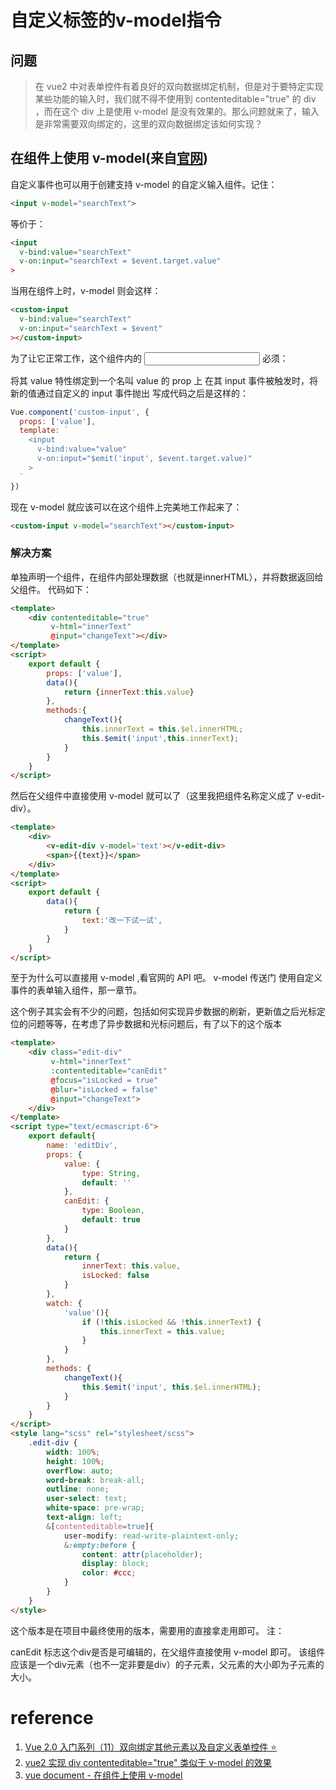 # 自定义标签的v-model指令
## 问题
>在 vue2 中对表单控件有着良好的双向数据绑定机制，但是对于要特定实现某些功能的输入时，我们就不得不使用到 contenteditable="true" 的 div ，而在这个 div 上是使用 v-model 是没有效果的。那么问题就来了，输入是非常需要双向绑定的，这里的双向数据绑定该如何实现？
## 在组件上使用 v-model(来自[官网](https://cn.vuejs.org/v2/guide/components.html#%E5%9C%A8%E7%BB%84%E4%BB%B6%E4%B8%8A%E4%BD%BF%E7%94%A8-v-model))
自定义事件也可以用于创建支持 v-model 的自定义输入组件。记住：
```html
<input v-model="searchText">
```
等价于：
```html
<input
  v-bind:value="searchText"
  v-on:input="searchText = $event.target.value"
>
```
当用在组件上时，v-model 则会这样：
```html
<custom-input
  v-bind:value="searchText"
  v-on:input="searchText = $event"
></custom-input>
```
为了让它正常工作，这个组件内的 <input> 必须：

将其 value 特性绑定到一个名叫 value 的 prop 上
在其 input 事件被触发时，将新的值通过自定义的 input 事件抛出
写成代码之后是这样的：
```js
Vue.component('custom-input', {
  props: ['value'],
  template: `
    <input
      v-bind:value="value"
      v-on:input="$emit('input', $event.target.value)"
    >
  `
})
```
现在 v-model 就应该可以在这个组件上完美地工作起来了：
```html
<custom-input v-model="searchText"></custom-input>
```

### 解决方案
单独声明一个组件，在组件内部处理数据（也就是innerHTML），并将数据返回给父组件。
代码如下：
```html
<template>
    <div contenteditable="true"
         v-html="innerText"
         @input="changeText"></div>
</template>
<script>
    export default {
        props: ['value'],
        data(){
            return {innerText:this.value}
        },
        methods:{
            changeText(){
                this.innerText = this.$el.innerHTML;
                this.$emit('input',this.innerText);
            }
        }
    }
</script>
```
然后在父组件中直接使用 v-model 就可以了（这里我把组件名称定义成了 v-edit-div）。
```html
<template>
    <div>
        <v-edit-div v-model='text'></v-edit-div>
        <span>{{text}}</span>
    </div>
</template>
<script>
    export default {
        data(){
            return {
                text:'改一下试一试',
            }
        }
    }
</script>
```
至于为什么可以直接用 v-model ,看官网的 API 吧。
v-model 传送门 使用自定义事件的表单输入组件，那一章节。

这个例子其实会有不少的问题，包括如何实现异步数据的刷新，更新值之后光标定位的问题等等，在考虑了异步数据和光标问题后，有了以下的这个版本
```html
<template>
    <div class="edit-div"
         v-html="innerText"
         :contenteditable="canEdit"
         @focus="isLocked = true"
         @blur="isLocked = false"
         @input="changeText">
    </div>
</template>
<script type="text/ecmascript-6">
    export default{
        name: 'editDiv',
        props: {
            value: {
                type: String,
                default: ''
            },
            canEdit: {
                type: Boolean,
                default: true
            }
        },
        data(){
            return {
                innerText: this.value,
                isLocked: false
            }
        },
        watch: {
            'value'(){
                if (!this.isLocked && !this.innerText) {
                    this.innerText = this.value;
                }
            }
        },
        methods: {
            changeText(){
                this.$emit('input', this.$el.innerHTML);
            }
        }
    }
</script>
<style lang="scss" rel="stylesheet/scss">
    .edit-div {
        width: 100%;
        height: 100%;
        overflow: auto;
        word-break: break-all;
        outline: none;
        user-select: text;
        white-space: pre-wrap;
        text-align: left;
        &[contenteditable=true]{
            user-modify: read-write-plaintext-only;
            &:empty:before {
                content: attr(placeholder);
                display: block;
                color: #ccc;
            }
        }
    }
</style>
```
这个版本是在项目中最终使用的版本，需要用的直接拿走用即可。
注：

canEdit 标志这个div是否是可编辑的，在父组件直接使用 v-model 即可。
该组件应该是一个div元素（也不一定非要是div）的子元素，父元素的大小即为子元素的大小。
# reference
1. [Vue 2.0 入门系列（11）双向绑定其他元素以及自定义表单控件 :star:](https://segmentfault.com/a/1190000009225098)
2. [vue2 实现 div contenteditable="true" 类似于 v-model 的效果](https://segmentfault.com/a/1190000008261449)
3. [vue document - 在组件上使用 v-model](https://cn.vuejs.org/v2/guide/components.html#%E5%9C%A8%E7%BB%84%E4%BB%B6%E4%B8%8A%E4%BD%BF%E7%94%A8-v-model)